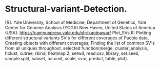 # Structural-variant-Detection.
[R].
Yale University, School of Medicine, Department of Genetics, Yale Center for Genome Analysis (YCGA) New Haven, United States of America (USA).
https://campuspress.yale.edu/shrikantpawar/
Plot_SVs.R: Plotting different structural variants SV's for different coverages of Pacbio data, Creating objects with different coverages, Finding the list of common SV's from all uniques throughout.
selected function(merge, cluster_analysis, hclust, cutree, rbind, heatmap.2, setwd, read.csv, library, set.seed, sample.split, subset, na.omit, scale, svm, predict, table, plot).

